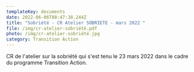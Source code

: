 ```yaml
---
templateKey: documents
date: 2022-06-06T08:47:38.244Z
title: "Sobriété - CR Atelier SOBRIETE - mars 2022 "
file: /img/cr-atelier-sobriété.pdf
photo: /img/cr-atelier-sobriété.jpg
category: Transition Action
---
```

CR de l'atelier sur la sobriété qui s'est tenu le 23 mars 2022 dans le cadre du programme Transition Action.